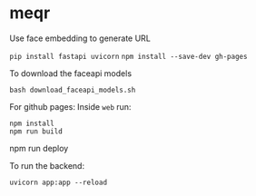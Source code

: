 # meqr
Use face embedding to generate URL 

`pip install fastapi uvicorn`
`npm install --save-dev gh-pages`

To download the faceapi models
```
bash download_faceapi_models.sh
```

For github pages:
Inside `web` run:
```
npm install
npm run build
```

   npm run deploy

To run the backend: 
```
uvicorn app:app --reload
```